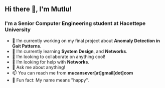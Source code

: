 ## Hi there 👋, I'm Mutlu!
### I'm a Senior Computer Engineering student at Hacettepe University
  
- 🔭 I’m currently working on my final project about **Anomaly Detection in Gait Patterns**.
- 🌱 I’m currently learning **System Design**, and **Networks**.
- 👯 I’m looking to collaborate on anything cool!
- 🤔 I’m looking for help with **Networks**.
- 💬 Ask me about anything!
- 📫 You can reach me from **mucansever[at]gmail[dot]com**
- 🦆 Fun fact: My name means "happy".
